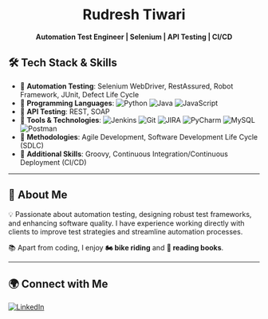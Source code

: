 <h1 align="center">
Rudresh Tiwari
</h1>

<p align="center">
  <strong>Automation Test Engineer | Selenium | API Testing | CI/CD</strong>
</p>


## 🛠 Tech Stack & Skills

- 🔹 **Automation Testing**: Selenium WebDriver, RestAssured, Robot Framework, JUnit, Defect Life Cycle
- 🔹 **Programming Languages**: ![Python](https://img.shields.io/badge/Python-blue?logo=python) ![Java](https://img.shields.io/badge/Java-red?logo=java) ![JavaScript](https://img.shields.io/badge/JavaScript-yellow?logo=javascript)
- 🔹 **API Testing**: REST, SOAP
- 🔹 **Tools & Technologies**: ![Jenkins](https://img.shields.io/badge/Jenkins-black?logo=jenkins) ![Git](https://img.shields.io/badge/Git-orange?logo=git) ![JIRA](https://img.shields.io/badge/JIRA-blue?logo=jira) ![PyCharm](https://img.shields.io/badge/PyCharm-green?logo=pycharm) ![MySQL](https://img.shields.io/badge/MySQL-blue?logo=mysql) ![Postman](https://img.shields.io/badge/Postman-orange?logo=postman)
- 🔹 **Methodologies**: Agile Development, Software Development Life Cycle (SDLC)
- 🔹 **Additional Skills**: Groovy, Continuous Integration/Continuous Deployment (CI/CD)

---

## 📌 About Me

💡 Passionate about automation testing, designing robust test frameworks, and enhancing software quality. I have experience working directly with clients to improve test strategies and streamline automation processes.

📚 Apart from coding, I enjoy **🏍 bike riding** and **📖 reading books**.

---

## 🌍 Connect with Me

[![LinkedIn](https://img.shields.io/badge/LinkedIn-Connect-blue?logo=linkedin)](https://www.linkedin.com/in/rudresh-tiwari-406a63201)

